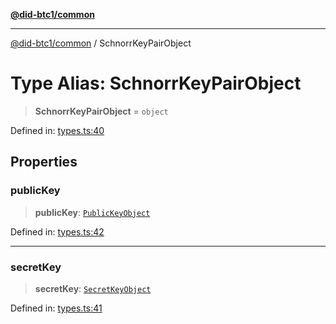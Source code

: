 [**@did-btc1/common**](../README.md)

***

[@did-btc1/common](../globals.md) / SchnorrKeyPairObject

# Type Alias: SchnorrKeyPairObject

> **SchnorrKeyPairObject** = `object`

Defined in: [types.ts:40](https://github.com/dcdpr/did-btc1-js/blob/751aedd75738c26882a2149e644ae32b9e424707/packages/common/src/types.ts#L40)

## Properties

### publicKey

> **publicKey**: [`PublicKeyObject`](PublicKeyObject.md)

Defined in: [types.ts:42](https://github.com/dcdpr/did-btc1-js/blob/751aedd75738c26882a2149e644ae32b9e424707/packages/common/src/types.ts#L42)

***

### secretKey

> **secretKey**: [`SecretKeyObject`](SecretKeyObject.md)

Defined in: [types.ts:41](https://github.com/dcdpr/did-btc1-js/blob/751aedd75738c26882a2149e644ae32b9e424707/packages/common/src/types.ts#L41)

